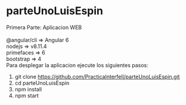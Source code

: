 # parteUnoLuisEspin
Primera Parte: Aplicacion WEB
<br>
<br>
@angular/cli => Angular 6
<br>
nodejs       =>         v8.11.4
<br>
primefaces   =>         6
<br>
bootstrap    =>         4
<br>
Para desplegar la aplicacion ejecute los siguientes pasos:
<br>
1. git clone https://github.com/PracticaInterfell/parteUnoLuisEspin.git
2. cd parteUnoLuisEspin
3. npm install
4. npm start

